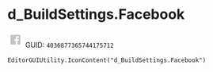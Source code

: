 # d_BuildSettings.Facebook
![](/img/d_BuildSettings.Facebook.png)
GUID: `4036877365744175712`
```
EditorGUIUtility.IconContent("d_BuildSettings.Facebook")
```
